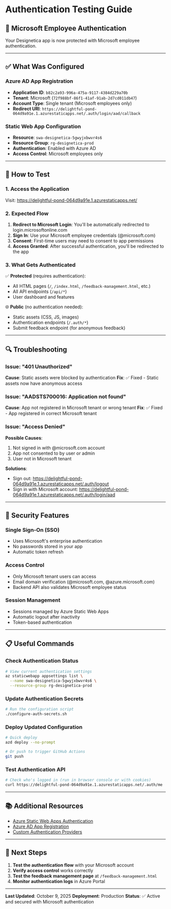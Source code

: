 # Authentication Testing Guide

## 🔐 Microsoft Employee Authentication

Your Designetica app is now protected with Microsoft employee authentication.

---

## ✅ What Was Configured

### Azure AD App Registration

- **Application ID**: `b82c2a93-996a-475a-9117-4384d229a70b`
- **Tenant**: Microsoft (`72f988bf-86f1-41af-91ab-2d7cd011db47`)
- **Account Type**: Single tenant (Microsoft employees only)
- **Redirect URI**: `https://delightful-pond-064d9a91e.1.azurestaticapps.net/.auth/login/aad/callback`

### Static Web App Configuration

- **Resource**: `swa-designetica-5gwyjxbwvr4s6`
- **Resource Group**: `rg-designetica-prod`
- **Authentication**: Enabled with Azure AD
- **Access Control**: Microsoft employees only

---

## 🧪 How to Test

### 1. **Access the Application**

Visit: https://delightful-pond-064d9a91e.1.azurestaticapps.net/

### 2. **Expected Flow**

1. **Redirect to Microsoft Login**: You'll be automatically redirected to login.microsoftonline.com
2. **Sign In**: Use your Microsoft employee credentials (@microsoft.com)
3. **Consent**: First-time users may need to consent to app permissions
4. **Access Granted**: After successful authentication, you'll be redirected to the app

### 3. **What Gets Authenticated**

✅ **Protected** (requires authentication):

- All HTML pages (`/`, `/index.html`, `/feedback-management.html`, etc.)
- All API endpoints (`/api/*`)
- User dashboard and features

🌐 **Public** (no authentication needed):

- Static assets (CSS, JS, images)
- Authentication endpoints (`/.auth/*`)
- Submit feedback endpoint (for anonymous feedback)

---

## 🔍 Troubleshooting

### Issue: "401 Unauthorized"

**Cause**: Static assets were blocked by authentication
**Fix**: ✅ Fixed - Static assets now have anonymous access

### Issue: "AADSTS700016: Application not found"

**Cause**: App not registered in Microsoft tenant or wrong tenant
**Fix**: ✅ Fixed - App registered in correct Microsoft tenant

### Issue: "Access Denied"

**Possible Causes**:

1. Not signed in with @microsoft.com account
2. App not consented to by user or admin
3. User not in Microsoft tenant

**Solutions**:

- Sign out: https://delightful-pond-064d9a91e.1.azurestaticapps.net/.auth/logout
- Sign in with Microsoft account: https://delightful-pond-064d9a91e.1.azurestaticapps.net/.auth/login/aad

---

## 🔐 Security Features

### Single Sign-On (SSO)

- Uses Microsoft's enterprise authentication
- No passwords stored in your app
- Automatic token refresh

### Access Control

- Only Microsoft tenant users can access
- Email domain verification (@microsoft.com, @azure.microsoft.com)
- Backend API also validates Microsoft employee status

### Session Management

- Sessions managed by Azure Static Web Apps
- Automatic logout after inactivity
- Token-based authentication

---

## 📋 Useful Commands

### Check Authentication Status

```bash
# View current authentication settings
az staticwebapp appsettings list \
  --name swa-designetica-5gwyjxbwvr4s6 \
  --resource-group rg-designetica-prod
```

### Update Authentication Secrets

```bash
# Run the configuration script
./configure-auth-secrets.sh
```

### Deploy Updated Configuration

```bash
# Quick deploy
azd deploy --no-prompt

# Or push to trigger GitHub Actions
git push
```

### Test Authentication API

```bash
# Check who's logged in (run in browser console or with cookies)
curl https://delightful-pond-064d9a91e.1.azurestaticapps.net/.auth/me
```

---

## 📚 Additional Resources

- [Azure Static Web Apps Authentication](https://learn.microsoft.com/en-us/azure/static-web-apps/authentication-authorization)
- [Azure AD App Registration](https://learn.microsoft.com/en-us/azure/active-directory/develop/quickstart-register-app)
- [Custom Authentication Providers](https://learn.microsoft.com/en-us/azure/static-web-apps/authentication-custom)

---

## 🎯 Next Steps

1. **Test the authentication flow** with your Microsoft account
2. **Verify access control** works correctly
3. **Test the feedback management page** at `/feedback-management.html`
4. **Monitor authentication logs** in Azure Portal

---

**Last Updated**: October 9, 2025
**Deployment**: Production
**Status**: ✅ Active and secured with Microsoft authentication
